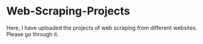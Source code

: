 # Web-Scraping-Projects
Here, I have uploaded the projects of web scraping from different websites. Please go through it.
